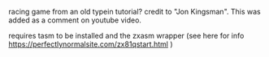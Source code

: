 racing game from an old typein tutorial? credit to "Jon Kingsman". This was added as a comment on youtube video. 

requires tasm to be installed and the zxasm wrapper (see here for info https://perfectlynormalsite.com/zx81qstart.html )
